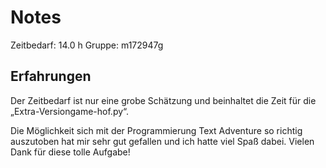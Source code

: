 # Notes

Zeitbedarf: 14.0 h
Gruppe: m172947g

## Erfahrungen
Der Zeitbedarf ist nur eine grobe Schätzung und beinhaltet die Zeit für die „Extra-Versiongame-hof.py“.

Die Möglichkeit sich mit der Programmierung Text Adventure so richtig auszutoben hat mir sehr gut gefallen und ich hatte viel Spaß dabei. Vielen Dank für diese tolle Aufgabe!